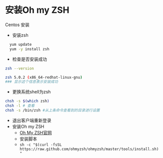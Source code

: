 安装Oh my ZSH
===============

Centos 安装 
* 安装zsh
```bash
  yum update
  yum -y install zsh
```
* 检查是否安装成功
```bash
zsh --version
```
~~~bash
zsh 5.0.2 (x86_64-redhat-linux-gnu)
### 显示这个信息表示安装成功
~~~
* 更换系统shell为zsh
```bash
chsh -s $(which zsh)
chsh -l # 查看
chsh -s /bin/zsh #从上条命令查看到的目录进行设置
```
* 退出客户端重新登录
* 安装Oh my ZSH
  - [Oh My ZSH官网](https://ohmyz.sh)
  - 安装脚本
  - ```sh -c "$(curl -fsSL https://raw.github.com/ohmyzsh/ohmyzsh/master/tools/install.sh)"```
  